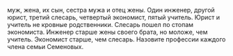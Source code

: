 муж, жена, их сын, сестра мужа и отец жены. 
Один инженер,
другой юрист,
третий слесарь,
четвертый экономист,
пятый учитель. 
Юрист и учитель не кровные родственники. 
Слесарь пошел по стопам экономиста. 
Инженер старше жены своего брата, но моложе, чем учитель. 
Экономист старше, чем слесарь. 
Назовите профессии каждого члена семьи Семеновых.